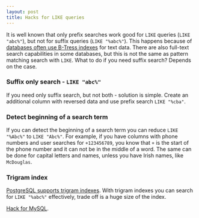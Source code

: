 ```yaml
---
layout: post
title: Hacks for LIKE queries
---
```


It is well known that only prefix searches work good for `LIKE` queries (`LIKE "abc%"`), but not for suffix queries (`LIKE "%abc%"`). This happens because of [databases often use B-Tress indexes](http://use-the-index-luke.com/sql/anatomy/the-tree) for text data. There are also full-text search capabilities in some databases, but this is not the same as pattern matching search with `LIKE`. What to do if you need suffix search? Depends on the case.

### Suffix only search - `LIKE "abc%"`

If you need only suffix search, but not both - solution is simple. Create an additional column with reversed data and use prefix search `LIKE "%cba"`.

### Detect beginning of a search term

If you can detect the beginning of a search term you can reduce `LIKE "%Abc%"` to `LIKE "Abc%"`. For example, if you have columns with phone numbers and user searches for `+123456789`, you know that `+` is the start of the phone number and it can not be in the middle of a word. The same can be done for capital letters and names, unless you have Irish names, like `McDouglas`.

### Trigram index

[PostgreSQL supports trigram indexes](https://about.gitlab.com/2016/03/18/fast-search-using-postgresql-trigram-indexes/). With trigram indexes you can search for `LIKE "%abc%"` effectively, trade off is a huge size of the index.

[Hack for MySQL](https://stackoverflow.com/a/3320810/1190041).
